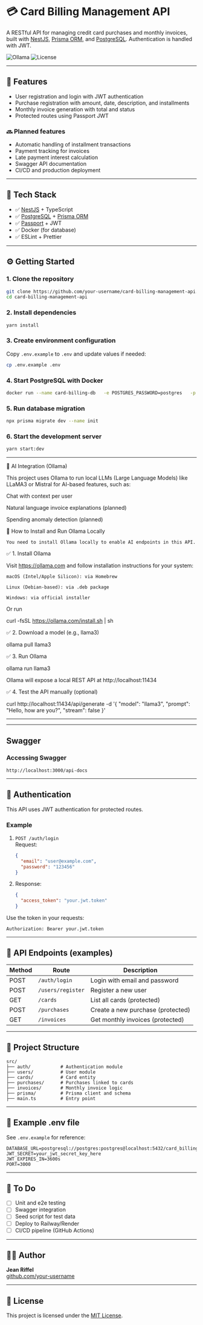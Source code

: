 # 💳 Card Billing Management API

A RESTful API for managing credit card purchases and monthly invoices, built with [NestJS](https://nestjs.com/), [Prisma ORM](https://www.prisma.io/), and [PostgreSQL](https://www.postgresql.org/). Authentication is handled with JWT.

![Ollama](https://img.shields.io/badge/Ollama-Local%20LLM-blue?logo=OpenAI&logoColor=white)
![License](https://img.shields.io/badge/license-MIT-green)

---

## 🧾 Features

- User registration and login with JWT authentication
- Purchase registration with amount, date, description, and installments
- Monthly invoice generation with total and status
- Protected routes using Passport JWT

### 🔜 Planned features

- Automatic handling of installment transactions
- Payment tracking for invoices
- Late payment interest calculation
- Swagger API documentation
- CI/CD and production deployment

---

## 🚀 Tech Stack

- ✅ [NestJS](https://nestjs.com/) + TypeScript
- ✅ [PostgreSQL](https://www.postgresql.org/) + [Prisma ORM](https://www.prisma.io/)
- ✅ [Passport](https://docs.nestjs.com/security/authentication) + JWT
- ✅ Docker (for database)
- ✅ ESLint + Prettier

---

## ⚙️ Getting Started

### 1. Clone the repository

```bash
git clone https://github.com/your-username/card-billing-management-api.git
cd card-billing-management-api
```

### 2. Install dependencies

```bash
yarn install
```

### 3. Create environment configuration

Copy `.env.example` to `.env` and update values if needed:

```bash
cp .env.example .env
```

### 4. Start PostgreSQL with Docker

```bash
docker run --name card-billing-db   -e POSTGRES_PASSWORD=postgres   -p 5432:5432   -d postgres
```

### 5. Run database migration

```bash
npx prisma migrate dev --name init
```

### 6. Start the development server

```bash
yarn start:dev
```

---

🧠 AI Integration (Ollama)

This project uses Ollama to run local LLMs (Large Language Models) like LLaMA3 or Mistral for AI-based features, such as:

  Chat with context per user

  Natural language invoice explanations (planned)

  Spending anomaly detection (planned)


🚀 How to Install and Run Ollama Locally

    You need to install Ollama locally to enable AI endpoints in this API.

✅ 1. Install Ollama

Visit https://ollama.com and follow installation instructions for your system:

    macOS (Intel/Apple Silicon): via Homebrew

    Linux (Debian-based): via .deb package

    Windows: via official installer

Or run

curl -fsSL https://ollama.com/install.sh | sh


✅ 2. Download a model (e.g., llama3)

ollama pull llama3


✅ 3. Run Ollama

ollama run llama3

Ollama will expose a local REST API at http://localhost:11434

✅ 4. Test the API manually (optional)

curl http://localhost:11434/api/generate -d '{
  "model": "llama3",
  "prompt": "Hello, how are you?",
  "stream": false
}'

---


---

## Swagger 

### Accessing Swagger
```
http://localhost:3000/api-docs
```

---

## 🔐 Authentication

This API uses JWT authentication for protected routes.

### Example

1. `POST /auth/login`  
   Request:

   ```json
   {
     "email": "user@example.com",
     "password": "123456"
   }
   ```

2. Response:

   ```json
   {
     "access_token": "your.jwt.token"
   }
   ```

Use the token in your requests:

```http
Authorization: Bearer your.jwt.token
```

---

## 📡 API Endpoints (examples)

| Method | Route              | Description                         |
|--------|--------------------|-------------------------------------|
| POST   | `/auth/login`      | Login with email and password       |
| POST   | `/users/register`  | Register a new user                 |
| GET    | `/cards`           | List all cards (protected)          |
| POST   | `/purchases`       | Create a new purchase (protected)   |
| GET    | `/invoices`        | Get monthly invoices (protected)    |

---

## 📁 Project Structure

```
src/
├── auth/           # Authentication module
├── users/          # User module
├── cards/          # Card entity
├── purchases/      # Purchases linked to cards
├── invoices/       # Monthly invoice logic
├── prisma/         # Prisma client and schema
├── main.ts         # Entry point
```

---

## 📂 Example .env file

See `.env.example` for reference:

```env
DATABASE_URL=postgresql://postgres:postgres@localhost:5432/card_billing_db
JWT_SECRET=your_jwt_secret_key_here
JWT_EXPIRES_IN=3600s
PORT=3000
```

---

## 🧪 To Do

- [ ] Unit and e2e testing
- [ ] Swagger integration
- [ ] Seed script for test data
- [ ] Deploy to Railway/Render
- [ ] CI/CD pipeline (GitHub Actions)

---

## 🧑‍💻 Author

**Jean Riffel**  
[github.com/your-username](https://github.com/JeanRiffel)

---

## 📄 License

This project is licensed under the [MIT License](LICENSE).